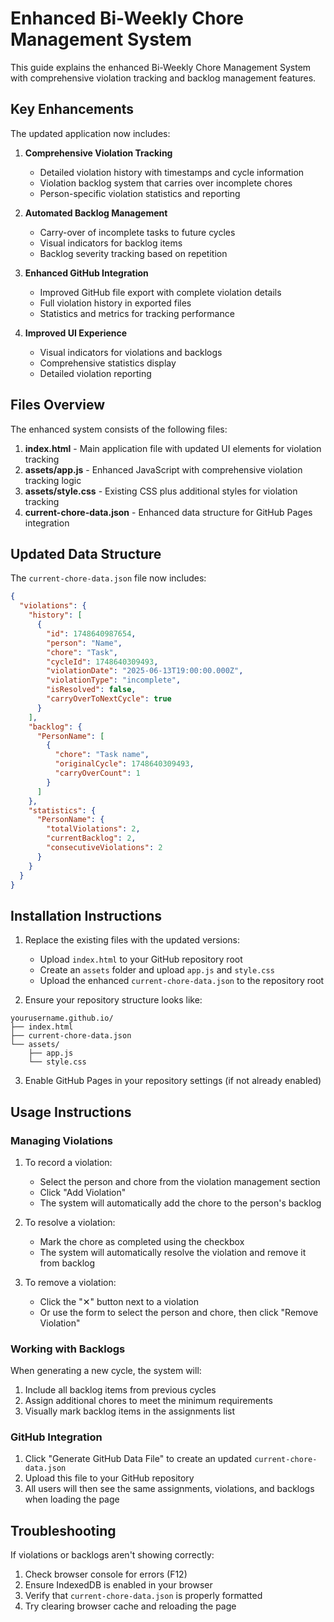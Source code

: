 # Enhanced Bi-Weekly Chore Management System

This guide explains the enhanced Bi-Weekly Chore Management System with comprehensive violation tracking and backlog management features.

## Key Enhancements

The updated application now includes:

1. **Comprehensive Violation Tracking**
   - Detailed violation history with timestamps and cycle information
   - Violation backlog system that carries over incomplete chores
   - Person-specific violation statistics and reporting

2. **Automated Backlog Management**
   - Carry-over of incomplete tasks to future cycles
   - Visual indicators for backlog items
   - Backlog severity tracking based on repetition

3. **Enhanced GitHub Integration**
   - Improved GitHub file export with complete violation details
   - Full violation history in exported files
   - Statistics and metrics for tracking performance

4. **Improved UI Experience**
   - Visual indicators for violations and backlogs
   - Comprehensive statistics display
   - Detailed violation reporting

## Files Overview

The enhanced system consists of the following files:

1. **index.html** - Main application file with updated UI elements for violation tracking
2. **assets/app.js** - Enhanced JavaScript with comprehensive violation tracking logic
3. **assets/style.css** - Existing CSS plus additional styles for violation tracking
4. **current-chore-data.json** - Enhanced data structure for GitHub Pages integration

## Updated Data Structure

The `current-chore-data.json` file now includes:

```json
{
  "violations": {
    "history": [
      {
        "id": 1748640987654,
        "person": "Name",
        "chore": "Task",
        "cycleId": 1748640309493,
        "violationDate": "2025-06-13T19:00:00.000Z",
        "violationType": "incomplete", 
        "isResolved": false,
        "carryOverToNextCycle": true
      }
    ],
    "backlog": {
      "PersonName": [
        {
          "chore": "Task name",
          "originalCycle": 1748640309493,
          "carryOverCount": 1
        }
      ]
    },
    "statistics": {
      "PersonName": {
        "totalViolations": 2,
        "currentBacklog": 2,
        "consecutiveViolations": 2
      }
    }
  }
}
```

## Installation Instructions

1. Replace the existing files with the updated versions:
   - Upload `index.html` to your GitHub repository root
   - Create an `assets` folder and upload `app.js` and `style.css`
   - Upload the enhanced `current-chore-data.json` to the repository root

2. Ensure your repository structure looks like:
```
yourusername.github.io/
├── index.html
├── current-chore-data.json
└── assets/
    ├── app.js
    └── style.css
```

3. Enable GitHub Pages in your repository settings (if not already enabled)

## Usage Instructions

### Managing Violations

1. To record a violation:
   - Select the person and chore from the violation management section
   - Click "Add Violation"
   - The system will automatically add the chore to the person's backlog

2. To resolve a violation:
   - Mark the chore as completed using the checkbox
   - The system will automatically resolve the violation and remove it from backlog

3. To remove a violation:
   - Click the "✕" button next to a violation
   - Or use the form to select the person and chore, then click "Remove Violation"

### Working with Backlogs

When generating a new cycle, the system will:
1. Include all backlog items from previous cycles
2. Assign additional chores to meet the minimum requirements
3. Visually mark backlog items in the assignments list

### GitHub Integration

1. Click "Generate GitHub Data File" to create an updated `current-chore-data.json`
2. Upload this file to your GitHub repository
3. All users will then see the same assignments, violations, and backlogs when loading the page

## Troubleshooting

If violations or backlogs aren't showing correctly:
1. Check browser console for errors (F12)
2. Ensure IndexedDB is enabled in your browser
3. Verify that `current-chore-data.json` is properly formatted
4. Try clearing browser cache and reloading the page